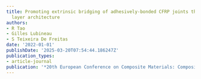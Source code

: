 ```yaml
---
title: Promoting extrinsic bridging of adhesively-bonded CFRP joints through the adhesive
  layer architecture
authors:
- R Tao
- Gilles Lubineau
- S Teixeira De Freitas
date: '2022-01-01'
publishDate: '2025-03-20T07:54:44.186247Z'
publication_types:
- article-journal
publication: '*20th European Conference on Composite Materials: Composites Meet Sustainability*'
---
```

